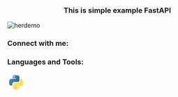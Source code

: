 <h3 align="center">This is simple example FastAPI</h3>

<p align="left"> <img src="https://komarev.com/ghpvc/?username=herdemo&label=Profile%20views&color=0e75b6&style=flat" alt="herdemo" /> </p>

<h3 align="left">Connect with me:</h3>
<p align="left">
</p>

<h3 align="left">Languages and Tools:</h3>
<p align="left"> <a href="https://www.python.org" target="_blank" rel="noreferrer"> <img src="https://raw.githubusercontent.com/devicons/devicon/master/icons/python/python-original.svg" alt="python" width="40" height="40"/> </a> </p>
